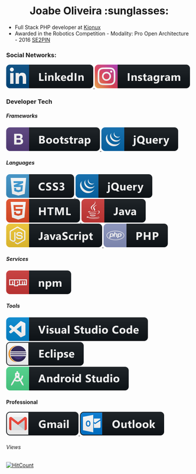 <h1 align="center">Joabe Oliveira :sunglasses:</h1>

- Full Stack PHP developer at [Kionux](http://www.kionux.com.br/index)
- Awarded in the Robotics Competition - Modality: Pro Open Architecture - 2016 [SE2PIN](https://docs.google.com/uc?id=0B-fltNnDeOvrQkx4VDNobzNValk)

### Social Networks:
<p align="left">
  <a href="https://www.linkedin.com/in/joabe-oliveira-9038a51a9/" target="_blank">
    <img src="src/linkedin.svg" alt="linkedin" style="vertical-align:top margin:6px 4px">
  </a>  
  <a href="https://www.instagram.com/jobs_oliveira/" target="_blank">
    <img src="src/instagram.svg" alt="instagram" style="vertical-align:top margin:6px 4px">
  </a>
</p>

### Developer Tech
##### Frameworks
<p align="left">
  <a href="#">
    <img src="src/bootstrap.svg" alt="bootstrap" style="vertical-align:top margin:6px 4px">
  </a>  
  <a href="#">
    <img src="src/jquery.svg" alt="jquery" style="vertical-align:top margin:6px 4px">
  </a>  
</p>

##### Languages
<p align="left">
  <a href="#">
    <img src="src/css3.svg" alt="css3" style="vertical-align:top margin:6px 4px">
  </a>  
  <a href="#">
    <img src="src/jquery.svg" alt="jquery" style="vertical-align:top margin:6px 4px">
  </a>  
  <a href="#">
    <img src="src/html.svg" alt="html" style="vertical-align:top margin:6px 4px">
  </a>  
  <a href="#">
    <img src="src/java.svg" alt="java" style="vertical-align:top margin:6px 4px">
  </a>  
  <a href="#">
    <img src="src/js.svg" alt="java script" style="vertical-align:top margin:6px 4px">
  </a>  
  <a href="#">
    <img src="src/php.svg" alt="php" style="vertical-align:top margin:6px 4px">
  </a>  
</p>

##### Services
<p align="left">
  <a href="#">
    <img src="src/npm.svg" alt="npm" style="vertical-align:top margin:6px 4px">
  </a>
</p>

##### Tools
<p align="left">
  <a href="#">
    <img src="src/visualstudio_code.svg" alt="visual studio code" style="vertical-align:top margin:6px 4px">
  </a>
  <a href="#">
    <img src="src/eclipse.svg" alt="eclipse" style="vertical-align:top margin:6px 4px">
  </a>
  <a href="#">
    <img src="src/android_studio.svg" alt="android" style="vertical-align:top margin:6px 4px">
  </a>
</p>

#### Professional
<p align="left">
  <a href="#">
    <img src="src/gmail.svg" alt="gmail" style="vertical-align:top margin:6px 4px">
  </a>
  <a href="#">
    <img src="src/outlook.svg" alt="outlook" style="vertical-align:top margin:6px 4px">
  </a>
</p>

###### Views
[![HitCount](http://hits.dwyl.com/oliveirajoabe/https://githubcom/oliveirajoabe.svg)](http://hits.dwyl.com/oliveirajoabe/https://githubcom/oliveirajoabe)
